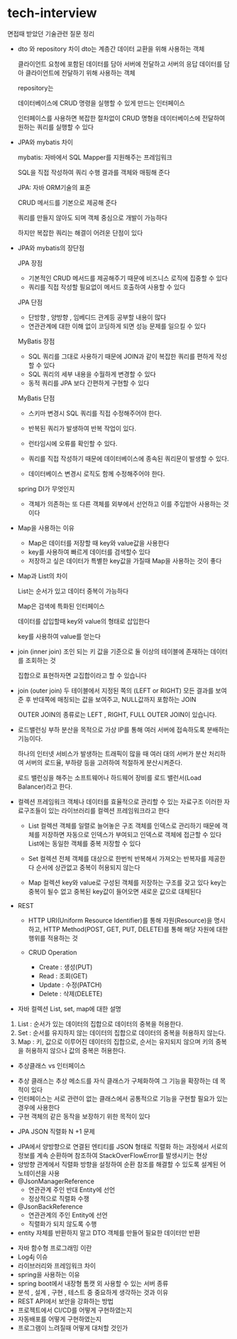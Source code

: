 # tech-interview
면접때 받았던 기술관련 질문 정리
    

- dto 와 repository 차이
    dto는 계층간 데이터 교환을 위해 사용하는 객체
    
    클라이언트 요청에 포함된 데이터를 담아 서버에 전달하고 서버의 응답 데이터를 담아 클라이언트에 전달하기 위해 사용하는 객체
    
    
    repository는 
    
    데이터베이스에 CRUD 명령을 실행할 수 있게 만드는 인터페이스
    
    인터페이스를 사용하면 복잡한 절차없이 CRUD 명형을 데이터베이스에 전달하여 원하는 쿼리를 실행할 수 있다
    
    
    

- JPA와 mybatis 차이
    
    mybatis:  자바에서 SQL Mapper를 지원해주는 프레임워크
    
    SQL을 직접 작성하여 쿼리 수행 결과를 객체와 매핑해 준다
    
    JPA: 자바 ORM기술의 표준
    
    CRUD 메서드를 기본으로 제공해 준다
    
    쿼리를 만들지 않아도 되며 객체 중심으로 개발이 가능하다
    
    하지만 복잡한 쿼리는 해결이 어려운 단점이 있다
    
    

- JPA와 mybatis의 장단점
    
    JPA 장점
    
    - 기본적인 CRUD 메서드를 제공해주기 때문에 비즈니스 로직에 집중할 수 있다
    - 쿼리를 직접 작성할 필요없이 메서드 호출하여 사용할 수 있다
    
    JPA 단점
    
    - 단방향 , 양방향 , 임베디드 관계등 공부할 내용이 많다
    - 연관관계에 대한 이해 없이 코딩하게 되면 성능 문제를 일으킬 수 있다
    
    MyBatis 장점
    
    - SQL 쿼리를 그대로 사용하기 때문에 JOIN과 같이 복잡한 쿼리를 편하게 작성할 수 있다
    - SQL 쿼리의 세부 내용을 수월하게 변경할 수 있다
    - 동적 쿼리를 JPA 보다 간편하게 구현할 수 있다
    
    MyBatis 단점

    - 스키마 변경시 SQL 쿼리를 직접 수정해주어야 한다.
    
    - 반복된 쿼리가 발생하여 반복 작업이 있다.
    
    - 런타임시에 오류를 확인할 수 있다.
    
    - 쿼리를 직접 작성하기 때문에 데이터베이스에 종속된 쿼리문이 발생할 수 있다. 
    - 데이터베이스 변경시 로직도 함께 수정해주어야 한다.
    
    
     spring DI가 무엇인지
    
    - 객체가 의존하는 또 다른 객체를 외부에서 선언하고 이를 주입받아 사용하는 것이다



- Map을 사용하는 이유
    - Map은 데이터를 저장할 때 key와 value값을 사용한다
    - key를 사용하여 빠르게 데이터를 검색할수 있다
    - 저장하고 싶은 데이터가 특별한 key값을 가질때 Map을 사용하는 것이 좋다
    

- Map과 List의 차이
    
    List는 순서가 있고 데이터 중복이 가능하다
    
    Map은 검색에 특화된 인터페이스
    
    데이터를 삽입할때 key와 value의 형태로 삽입한다
    
    key를 사용하여 value를 얻는다

- join (inner join)
  조인 되는 키 값을 기준으로 둘 이상의 테이블에 존재하는 데이터를 조회하는 것
   
  집합으로 표현하자면 교집합이라고 할 수 있습니다

- join (outer join)
  두 테이블에서 지정된 쪽의 (LEFT or RIGHT) 모든 결과를 보여준 후 반대쪽에 매칭되는 값을 보여주고, NULL값까지 포함하는 JOIN

  OUTER JOIN의 종류로는 LEFT , RIGHT, FULL OUTER JOIN이 있습니다.

- 로드밸런싱
  부하 분산을 목적으로 가상 IP를 통해 여러 서버에 접속하도록 분배하는 기능이다.

  하나의 인터넷 서비스가 발생하는 트래픽이 많을 때 여러 대의 서버가 분산 처리하여 서버의 로드율, 부하량 등을 고려하여 적절하게 분산시켜준다.

  로드 밸런싱을 해주는 소프트웨어나 하드웨어 장비를 로드 밸런서(Load Balancer)라고 한다.


- 컬렉션 프레임워크
  객체나 데이터를 효율적으로 관리할 수 있는 자료구조
  이러한 자료구조들이 있는 라이브러리를 컬렉션 프레임워크라고 한다

  - List 컬렉션
    객체를 일렬로 늘어놓은 구조
    객체를 인덱스로 관리하기 때문에 객체를 저장하면 자동으로 인덱스가 부여되고 인덱스로 객체에 접근할 수 있다
    List에는 동일한 객체를 중복 저장할 수 있다

  - Set 컬렉션
    전체 객체를 대상으로 한번씩 반복해서 가져오는 반복자를 제공한다
    순서에 상관없고 중복이 허용되지 않는다

  - Map 컬렉션
    key와 value로 구성된 객체를 저장하는 구조를 갖고 있다
    key는 중복이 될수 없고 중복된 key값이 들어오면 새로운 값으로 대체된다

- REST
  - HTTP URI(Uniform Resource Identifier)를 통해 자원(Resource)을 명시하고, HTTP Method(POST, GET, PUT, DELETE)를 통해 해당 자원에 대한 행위를 적용하는 것

  - CRUD Operation
    - Create : 생성(PUT)
    - Read : 조회(GET)
    - Update : 수정(PATCH)
    - Delete : 삭제(DELETE)


- 자바 컬렉션 List, set, map에 대한 설명
1. List : 순서가 있는 데이터의 집합으로 데이터의 중복을 허용한다.
2. Set : 순서를 유지하지 않는 데이터의 집합으로 데이터의 중복을 허용하지 않는다.
3. Map : 키, 값으로 이루어진 데이터의 집합으로, 순서는 유지되지 않으며 키의 중복을 허용하지 않으나 값의 중복은 허용한다.
  

  - 추상클래스 vs 인터페이스
  + 추상 클래스는 추상 메소드를 자식 클래스가
구체화하여 그 기능을 확장하는 데 목적이 있다
+ 인터페이스는 서로 관련이 없는 클래스에서 공통적으로 
  기능을 구현할 필요가 있는
경우에 사용한다
+ 구현 객체의 같은 동작을 보장하기 위한 목적이 있다

- JPA JSON 직렬화 N +1 문제
+ JPA에서 양방향으로 연결된 엔티티를 JSON 형태로 직렬화 하는 과정에서 서로의 정보를 계속 순환하며 참조하여 StackOverFlowError를 발생시키는 현상
+ 양방향 관계에서 직렬화 방향을 설정하여 순환 참조를 해결할 수 있도록 설계된 어노테이션을 사용
+ @JsonManagerReference
  + 연관관계 주인 반대 Entity에 선언
  + 정상적으로 직렬화 수쟁
+ @JsonBackReference
  + 연관관계의 주인 Entity에 선언
  + 직렬화가 되지 않도록 수행
+ entity 자체를 반환하지 말고 DTO 객체를 만들어 필요한 데이터만 반환

- 자바 함수형 프로그래밍 이란
- Log4j 이슈
- 라이브러리와 프레임워크 차이
- spring을 사용하는 이유
- spring boot에서 내장형 톰캣 외 사용할 수 있는 서버 종류
- 분석 , 설계 , 구현 , 테스트 중 중요하게 생각하는 것과 이유
- REST API에서 보안을 강화하는 방법
- 프로젝트에서 CI/CD를 어떻게 구현하였는지
- 자동배포를 어떻게 구현하였는지
- 프로그램이 느려질때 어떻게 대처할 것인가